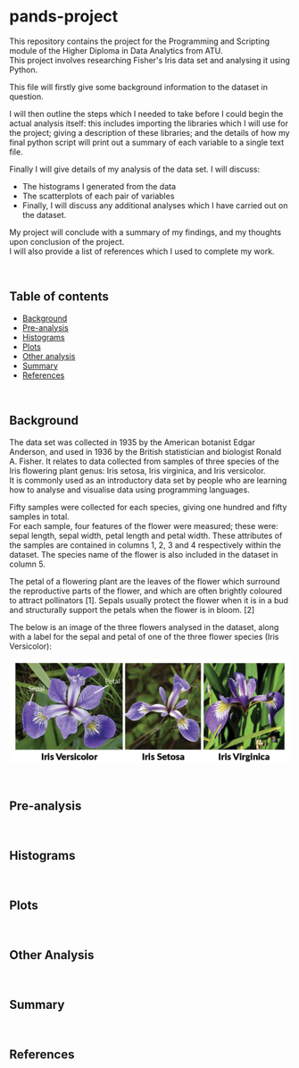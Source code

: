 # pands-project

This repository contains the project for the Programming and Scripting module of the Higher Diploma in Data Analytics from ATU.\
This project involves researching Fisher's Iris data set and analysing it using Python.

This file will firstly give some background information to the dataset in question. 

I will then outline the steps which I needed to take before I could begin the actual analysis itself: this includes importing the libraries which I will use for the project; giving a description of these libraries; and the details of how my final python script will print out a summary of each variable to a single text file.

Finally I will give details of my analysis of the data set. I will discuss:
* The histograms I generated from the data
* The scatterplots of each pair of variables
* Finally, I will discuss any additional analyses which I have carried out on the dataset.

My project will conclude with a summary of my findings, and my thoughts upon conclusion of the project. \
I will also provide a list of references which I used to complete my work.

&nbsp; 

## Table of contents
* [Background](#background)
* [Pre-analysis](#preanalysis)
* [Histograms](#histograms)
* [Plots](#plots)
* [Other analysis](#otheranalysis)
* [Summary](#summary)
* [References](#references)

&nbsp; 

## Background



The data set was collected in 1935 by the American botanist Edgar Anderson, and used in 1936 by the British statistician and biologist Ronald A. Fisher. It relates to data collected from samples of three species of the Iris flowering plant genus: Iris setosa, Iris virginica, and Iris versicolor. \
It is commonly used as an introductory data set by people who are learning how to analyse and visualise data using programming languages.

Fifty samples were collected for each species, giving one hundred and fifty samples in total. \
For each sample, four features of the flower were measured; these were: sepal length, sepal width, petal length and petal width. These attributes of the samples are contained in columns 1, 2, 3 and 4 respectively within the dataset. The species name of the flower is also included in the dataset in column 5.

The petal of a flowering plant are the leaves of the flower which surround the reproductive parts of the flower, and which are often brightly coloured to attract pollinators [1]. Sepals usually protect the flower when it is in a bud and structurally support the petals when the flower is in bloom. [2]

The below is an image of the three flowers analysed in the dataset, along with a label for the sepal and petal of one of the three flower species (Iris Versicolor):

![image](https://raw.githubusercontent.com/jmce22/pands-project/main/iris_flowers.png)

&nbsp; 

## Pre-analysis

&nbsp; 

## Histograms

&nbsp; 

## Plots

&nbsp; 

## Other Analysis

&nbsp; 

## Summary

&nbsp; 

## References
